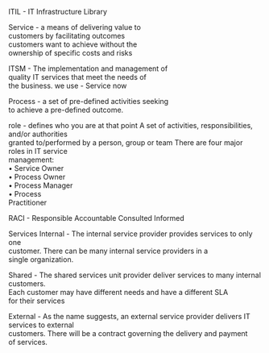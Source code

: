 ITIL -
 IT Infrastructure Library

Service - 
a means of delivering value to  
customers by facilitating outcomes  
customers want to achieve without the  
ownership of specific costs and risks

ITSM - 
The implementation and management of  
quality IT services that meet the needs of  
the business.
we use - Service now

Process - 
a set of pre-defined activities seeking  
to achieve a pre-defined outcome.

role - 
defines who you are at that point
A set of activities, responsibilities, and/or authorities  
granted to/performed by a person, group or team
There are four major  
roles in IT service  
management:  
• Service Owner  
• Process Owner  
• Process Manager  
• Process  
Practitioner

RACI - 
Responsible
Accountable
Consulted
Informed



Services
Internal - 
The internal service provider provides services to only one  
customer. There can be many internal service providers in a  
single organization.

Shared - 
The shared services unit provider deliver services to many internal customers.  
Each customer may have different needs and have a different SLA  
for their services

External - 
As the name suggests, an external service provider delivers IT services to external  
customers. There will be a contract governing the delivery and payment  
of services.